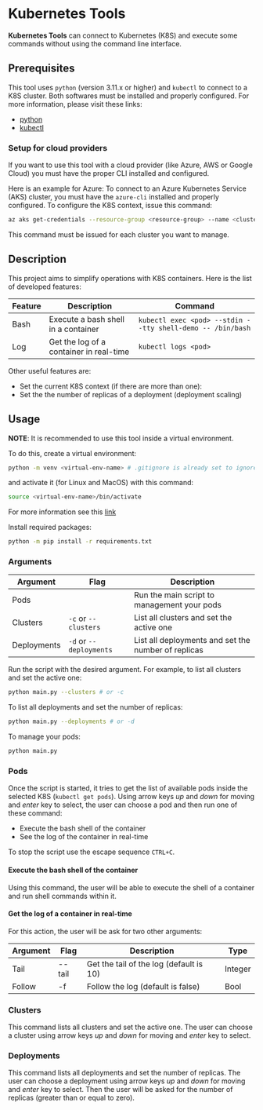 # Kubernetes Tools

**Kubernetes Tools** can connect to Kubernetes (K8S) and execute some commands without using the command line interface.

## Prerequisites

This tool uses `python` (version 3.11.x or higher) and `kubectl` to connect to a K8S cluster.
Both softwares must be installed and properly configured. 
For more information, please visit these links:

- [python](https://www.python.org/downloads/)
- [kubectl](https://kubernetes.io/docs/tasks/tools/)

### Setup for cloud providers

If you want to use this tool with a cloud provider (like Azure, AWS or Google Cloud) you must have the proper CLI installed and configured.

Here is an example for Azure:
To connect to an Azure Kubernetes Service (AKS) cluster, you must have the `azure-cli` installed and properly configured.
To configure the K8S context, issue this command:

```sh
az aks get-credentials --resource-group <resource-group> --name <cluster-name>
```

This command must be issued for each cluster you want to manage.

## Description

This project aims to simplify operations with K8S containers. Here is the list of developed features:

| Feature | Description                             | Command                                                    |
| ------- | --------------------------------------- | ---------------------------------------------------------- |
| Bash    | Execute a bash shell in a container     | `kubectl exec <pod> --stdin --tty shell-demo -- /bin/bash` |
| Log     | Get the log of a container in real-time | `kubectl logs <pod>`                                       |

Other useful features are:

- Set the current K8S context (if there are more than one):
- Set the the number of replicas of a deployment (deployment scaling)

## Usage

**NOTE**: It is recommended to use this tool inside a virtual environment. 

To do this, create a virtual environment:

```sh
python -m venv <virtual-env-name> # .gitignore is already set to ignore folder called "venv"
```

and activate it (for Linux and MacOS) with this command:

```sh
source <virtual-env-name>/bin/activate
```

For more information see this [link](https://docs.python.org/3/library/venv.html)

Install required packages:

```sh
python -m pip install -r requirements.txt
```

### Arguments

| Argument    | Flag                    | Description                                         |
| ----------- | ----------------------- | --------------------------------------------------- |
| Pods        |                         | Run the main script to management your pods         |
| Clusters    | `-c` or `--clusters`    | List all clusters and set the active one            |
| Deployments | `-d` or `--deployments` | List all deployments and set the number of replicas |

Run the script with the desired argument. For example, to list all clusters and set the active one:

```sh
python main.py --clusters # or -c
```

To list all deployments and set the number of replicas:

```sh
python main.py --deployments # or -d
```

To manage your pods:

```sh
python main.py
```

### Pods

Once the script is started, it tries to get the list of available pods inside the selected K8S (`kubectl get pods`). Using arrow keys _up_ and _down_ for moving and _enter_ key to select, the user can choose a pod and then run one of these command:

- Execute the bash shell of the container
- See the log of the container in real-time

To stop the script use the escape sequence `CTRL+C`.

#### Execute the bash shell of the container

Using this command, the user will be able to execute the shell of a container and run shell commands within it.

#### Get the log of a container in real-time

For this action, the user will be ask for two other arguments:

| Argument | Flag   | Description                             | Type    |
| -------- | ------ | --------------------------------------- | ------- |
| Tail     | --tail | Get the tail of the log (default is 10) | Integer |
| Follow   | -f     | Follow the log (default is false)       | Bool    |

### Clusters

This command lists all clusters and set the active one. The user can choose a cluster using arrow keys _up_ and _down_ for moving and _enter_ key to select.

### Deployments

This command lists all deployments and set the number of replicas. The user can choose a deployment using arrow keys _up_ and _down_ for moving and _enter_ key to select. Then the user will be asked for the number of replicas (greater than or equal to zero).